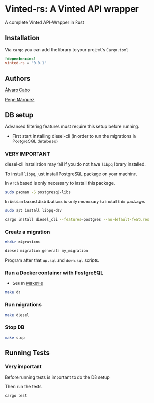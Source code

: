 # Vinted-rs: A Vinted API wrapper

A complete Vinted API-Wrapper in Rust

## Installation

Via `cargo` you can add the library to your project's `Cargo.toml`

```toml
[dependencies]
vinted-rs = "0.0.1"
```

## Authors

[Álvaro Cabo](https://github.com/alvarocabo)

[Pepe Márquez](https://github.com/pxp9)

## DB setup

Advanced filtering features must require this setup before running.

- First start installing diesel-cli (in order to run the migrations in PostgreSQL database)

### VERY IMPORTANT

diesel-cli installation may fail if you do not have `libpq` library installed.

To install `libpq`, just install PostgreSQL package on your machine.

In `Arch` based is only necessary to install this package.

```bash
sudo pacman -S postgresql-libs
```

In `Debian` based distributions is only necessary to install this package.

```bash
sudo apt install libpq-dev
```

```bash
cargo install diesel_cli --features=postgres --no-default-features
```

### Create a migration

```bash
mkdir migrations
```

```bash
diesel migration generate my_migration
```

Program after that `up.sql` and `down.sql` scripts.

### Run a Docker container with PostgreSQL

- See in [Makefile](https://github.com/TuTarea/vinted-rs/blob/main/Makefile)

```bash
make db
```

### Run migrations

```bash
make diesel
```

### Stop DB

```bash
make stop
```

## Running Tests

### Very important

Before running tests is important to do the DB setup

Then run the tests

```bash
cargo test
```